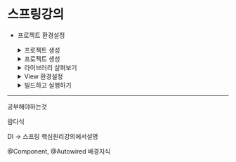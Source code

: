 
# 스프링강의

- 프로젝트 환경설정
    
    <details>
      <summary>프로젝트 생성</summary>

          # 프로젝트 생성

          <aside>
          💡 tool : intelliJ
          prodect : Gradle
          Language : Java 11
          Spring Boot : 2.3.1

          </aside>

          - 스프링 프로젝트 생성기

              [Spring Initializr](https://start.spring.io/)

          - Project Metadata
              - Group : hello
              - Artifact : hello-spring
              - Name : hello-spring
              - Desciption : Demo project for Spring Boot
              - Package name : hello.hello-spring

          - bulid.gradle(스프링, 자바 버전 등 프로젝트 설정)

              ```xml
              plugins { //버전정보
                id 'org.springframework.boot' version '2.3.1.RELEASE'
                id 'io.spring.dependency-management' version '1.0.9.RELEASE'
                id 'java'
              }
              group = 'hello'
              version = '0.0.1-SNAPSHOT'
              sourceCompatibility = '11'//자바버전

              repositories {
                mavenCentral()//기본 라이브러리 다운로드 경로
              }
              dependencies {//기본 라이브러리
                implementation 'org.springframework.boot:spring-boot-starter-thymeleaf'
                implementation 'org.springframework.boot:spring-boot-starter-web'
                testImplementation('org.springframework.boot:spring-boot-starter-test') {
                  exclude group: 'org.junit.vintage', module: 'junit-vintage-engine'
                }
              }
              test {
                useJUnitPlatform()
              }
              ```

              에러 발생시 프로젝트 닫고 build.gradle로 다시 키기

          - .gitignore(git에 필요한 코드만 올라가도록 제한)
          - gradlew, gradlew.bat(나중에)
          - setting.gradle(별로중요하지않음)
          - `HelloSpringApplication`

              ```java
              package hello.hellospring;

              import org.springframework.boot.SpringApplication;
              import org.springframework.boot.autoconfigure.SpringBootApplication;

              @SpringBootApplication
              public class HelloSpringApplication {

                public static void main(String[] args) {
                  SpringApplication.run(HelloSpringApplication.class, args);
                  //SpringApplication 내부에 tomcat이 내장되어있음
                }

              }
              ```

          - preferences - build - build tools - gradle > run using 두가지 intelliJ로 변경 (gradle을 안들려서 속도가 더 빠름)
          - 문제분석
              1. 버전이 다름(`'2.7.6'` —> `'2.3.1.RELEASE'` 변경 했는데 이게 원인일수도(되돌리고 새로 빌드해도 그대로)

                  `id 'org.springframework.boot' version '2.3.1.RELEASE'//'2.7.6'//id 'io.spring.dependency-management' version '1.0.9.RELEASE'//'1.0.15.RELEASE'//`

              2. build→ Java Complier 설정

                  Deprecated Gradle features were used in this build, making it incompatible with Gradle 8.0.

                  You can use '--warning-mode all' to show the individual deprecation warnings and determine if they come from your own scripts or plugins.

                  [[Gradle] Deprecated Gradle features were used in this build..](https://sunghs.tistory.com/118)

                  해줬지만 소용없음

              3. 빌드 툴 인텔리제이로 변경

                  [[Intellij] 자바 프로젝트 빌드 시 Deprecated Gradle features were used in this build, making it incompatible with Gradle 7.0. 에러 해결](https://onlyfor-me-blog.tistory.com/248)

                  새로 빌드 실행시 실행 조차 안됨

              4. profiles 설정(이해필요)

                  [IntelliJ (Ultimate & Community) 에서 스프링부트 active profile 설정하기](https://jojoldu.tistory.com/547)

              - 혹시 모를 초기 세팅

                  ![Untitled](%E1%84%91%E1%85%B3%E1%84%85%E1%85%A9%E1%84%8C%E1%85%A6%E1%86%A8%E1%84%90%E1%85%B3%20%E1%84%89%E1%85%A2%E1%86%BC%E1%84%89%E1%85%A5%E1%86%BC%20fa133d88cb4a4cb3bb59a3482adb2b7c/Untitled.png)

              - 해결한 오류

                  [Error:java: invalid flag: -release](https://stackoverflow.com/questions/40448344/errorjava-invalid-flag-release)

                  [[IntelliJ] 프로젝트 빌드 시 "java: warning: source release 11 requires target release 11" 에러 해결](https://bada744.tistory.com/66)

                  [[Spring] Intellij 실행시 finished with non-zero exit value 1 오류](https://velog.io/@developerjun0615/Spring-Intellij-%EC%8B%A4%ED%96%89%EC%8B%9C-finished-with-non-zero-exit-value-1-%EC%98%A4%EB%A5%98)

                  [Intellij - error: invalid source release: 17 오류](https://binux.tistory.com/92)

                  [[Intellij / 인텔리제이] 프로젝트 버전 안맞는 현상 ( Execution failed for task ':compileJava'. )](https://milenote.tistory.com/63)

  </details>
    
  <details>
    <summary>프로젝트 생성</summary>
  
  </details>
  
  <details>
    <summary>라이브러리 살펴보기</summary>
  
  </details>
  
  <details>
    <summary>View 환경설정</summary>
  
  </details>
  
  <details>
    <summary>빌드하고 실행하기</summary>
  
  </details>
   
 

---

공부해야하는것

람다식

DI  → 스프링 핵심원리강의에서설명

@Component, @Autowired  배경지식
